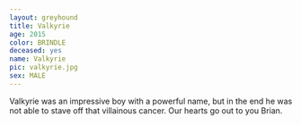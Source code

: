 ```yaml
---
layout: greyhound
title: Valkyrie
age: 2015
color: BRINDLE
deceased: yes
name: Valkyrie
pic: valkyrie.jpg
sex: MALE
---
```


Valkyrie was an impressive boy with a powerful name, but in the end he was not able to stave
off that villainous cancer.  Our hearts go out to you Brian.
